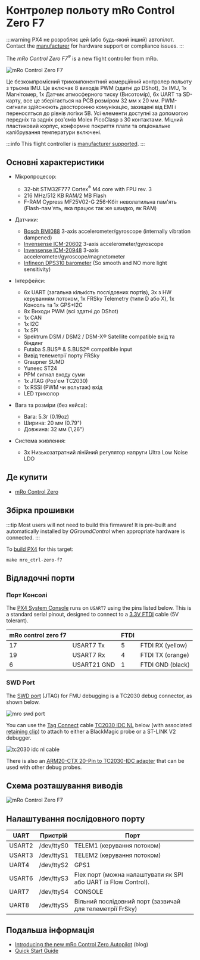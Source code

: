 # Контролер польоту mRo Control Zero F7

:::warning
PX4 не розробляє цей (або будь-який інший) автопілот.
Contact the [manufacturer](https://store.mrobotics.io/) for hardware support or compliance issues.
:::

The _mRo Control Zero F7<sup>&reg;</sup>_ is a new flight controller from mRo.

![mRo Control Zero F7](../../assets/flight_controller/mro_control_zero_f7/mro_control_zero_f7.jpg)

Це безкомпромісний трикомпонентний комерційний контролер польоту з трьома IMU.
Це включає 8 виходів PWM (здатні до DShot), 3x IMU, 1x Магнітомер, 1x Датчик атмосферного тиску (Висотомір), 6x UART та SD-карту, все це зберігається на PCB розміром 32 мм x 20 мм.
PWM-сигнали здійснюють двосторонню комунікацію, захищені від EMI і переносяться до рівнів логіки 5В.
Усі елементи доступні за допомогою передніх та задніх роз'ємів Molex PicoClasp з 30 контактами.
Міцний пластиковий корпус, конформне покриття плати та опціональне калібрування температури включені.

:::info
This flight controller is [manufacturer supported](../flight_controller/autopilot_manufacturer_supported.md).
:::

## Основні характеристики

- Мікропроцесор:

  - 32-bit STM32F777 Cortex<sup>&reg;</sup> M4 core with FPU rev. 3
  - 216 MHz/512 KB RAM/2 MB Flash
  - F-RAM Cypress MF25V02-G 256-Кбіт неволатильна пам'ять (Flash-пам'ять, яка працює так же швидко, як RAM)

- Датчики:

  - [Bosch BMI088](https://www.bosch-sensortec.com/bst/products/all_products/bmi088_1) 3-axis accelerometer/gyroscope (internally vibration dampened)
  - [Invensense ICM-20602](https://www.invensense.com/products/motion-tracking/6-axis/icm-20602/) 3-axis accelerometer/gyroscope
  - [Invensense ICM-20948](https://www.invensense.com/products/motion-tracking/9-axis/icm-20948/) 3-axis accelerometer/gyroscope/magnetometer
  - [Infineon DPS310 barometer](https://www.infineon.com/cms/en/product/sensor/pressure-sensors/pressure-sensors-for-iot/dps310/) (So smooth and NO more light sensitivity)

- Інтерфейси:

  - 6x UART (загальна кількість послідовних портів), 3x з HW керуванням потоком, 1x FRSky Telemetry (типи D або Х), 1x Консоль та 1x GPS+I2C
  - 8x Виходи PWM (всі здатні до DShot)
  - 1x CAN
  - 1x I2C
  - 1x SPI
  - Spektrum DSM / DSM2 / DSM-X® Satellite compatible вхід та біндинг
  - Futaba S.BUS® & S.BUS2® compatible input
  - Вивід телеметрії порту FRSky
  - Graupner SUMD
  - Yuneec ST24
  - PPM сигнал входу суми
  - 1x JTAG (Роз'єм TC2030)
  - 1x RSSI (PWM чи вольтаж) вхід
  - LED триколор

- Вага та розміри (без кейса):

  - Вага: 5.3г (0.19oz)
  - Ширина: 20 мм (0.79")
  - Довжина: 32 мм (1,26")

- Система живлення:
  - 3x Низькозатратний лінійний регулятор напруги Ultra Low Noise LDO

## Де купити

- [mRo Control Zero](https://store.mrobotics.io/mRo-Control-Zero-F7-p/mro-ctrl-zero-f7.htm)

## Збірка прошивки

:::tip
Most users will not need to build this firmware!
It is pre-built and automatically installed by _QGroundControl_ when appropriate hardware is connected.
:::

To [build PX4](../dev_setup/building_px4.md) for this target:

```
make mro_ctrl-zero-f7
```

## Відладочні порти

### Порт Консолі

The [PX4 System Console](../debug/system_console.md) runs on `USART7` using the pins listed below.
This is a standard serial pinout, designed to connect to a [3.3V FTDI](https://www.digikey.com/en/products/detail/TTL-232R-3V3/768-1015-ND/1836393) cable (5V tolerant).

| mRo control zero f7 |             | FTDI |                                     |
| ------------------- | ----------- | ---- | ----------------------------------- |
| 17                  | USART7 Tx   | 5    | FTDI RX (yellow) |
| 19                  | USART7 Rx   | 4    | FTDI TX (orange) |
| 6                   | USART21 GND | 1    | FTDI GND (black) |

### SWD Port

The [SWD port](../debug/swd_debug.md) (JTAG) for FMU debugging is a TC2030 debug connector, as shown below.

![mro swd port](../../assets/flight_controller/mro_control_zero_f7/mro_control_zero_f7_swd.jpg)

You can use the [Tag Connect](https://www.tag-connect.com/) cable [TC2030 IDC NL](https://www.tag-connect.com/product/tc2030-idc-nl) below (with associated [retaining clip](https://www.tag-connect.com/product/tc2030-clip-retaining-clip-board-for-tc2030-nl-cables)) to attach to either a BlackMagic probe or a ST-LINK V2 debugger.

![tc2030 idc nl cable](../../assets/flight_controller/mro_control_zero_f7/tc2030_idc_nl.jpg)

There is also an [ARM20-CTX 20-Pin to TC2030-IDC adapter](https://www.tag-connect.com/product/arm20-ctx-20-pin-to-tc2030-idc-adapter-for-cortex) that can be used with other debug probes.

## Схема розташування виводів

![mRo Control Zero F7](../../assets/flight_controller/mro_control_zero_f7/mro_control_pinouts.jpg)

## Налаштування послідовного порту

| UART   | Пристрій   | Порт                                                                                              |
| ------ | ---------- | ------------------------------------------------------------------------------------------------- |
| USART2 | /dev/ttyS0 | TELEM1 (керування потоком)                                                     |
| USART3 | /dev/ttyS1 | TELEM2 (керування потоком)                                                     |
| UART4  | /dev/ttyS2 | GPS1                                                                                              |
| USART6 | /dev/ttyS3 | Flex порт (можна налаштувати як SPI або UART із Flow Control). |
| UART7  | /dev/ttyS4 | CONSOLE                                                                                           |
| UART8  | /dev/ttyS5 | Вільний послідовний порт (зазвичай для телеметрії FrSky)                       |

<!-- Note: Got ports using https://github.com/PX4/PX4-user_guide/pull/672#issuecomment-598198434 -->

<!-- https://github.com/PX4/PX4-Autopilot/blob/main/boards/mro/ctrl-zero-f7/nuttx-config/nsh/defconfig#L202-L207 -->

## Подальша інформація

- [Introducing the new mRo Control Zero Autopilot](https://mrobotics.io/introducing-the-new-mro-control-zero-autopilot/) (blog)
- [Quick Start Guide](https://mrobotics.io/mrocontrolzero/)

